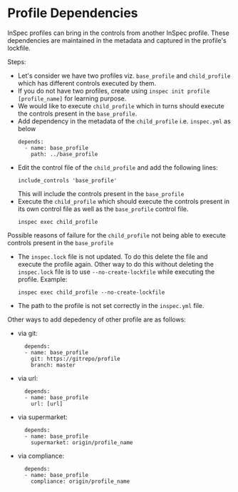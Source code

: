 # Profile Dependencies
InSpec profiles can bring in the controls from another InSpec profile. These dependencies are maintained in the metadata and captured in the profile's lockfile.

Steps:
- Let's consider we have two profiles viz. ```base_profile``` and ```child_profile``` which has different controls executed by them.
- If you do not have two profiles, create using ```inspec init profile [profile_name]``` for learning purpose.
- We would like to execute ```child_profile``` which in turns should execute the controls present in the ```base_profile```.
- Add dependency in the metadata of the ```child_profile``` i.e. ```inspec.yml``` as below
  ```
  depends:
    - name: base_profile
      path: ../base_profile
  ```
- Edit the control file of the ```child_profile``` and add the following lines:
  ```
  include_controls 'base_profile'
  ```
  This will include the controls present in the ```base_profile```
- Execute the ```child_profile``` which should execute the controls present in its own control file as well as the ```base_profile``` control file.
  ```
  inspec exec child_profile
  ```

Possible reasons of failure for the ```child_profile``` not being able to execute controls present in the ```base_profile```
- The ```inspec.lock``` file is not updated. To do this delete the file and execute the profile again. Other way to do this without deleting the ```inspec.lock``` file is to use ```--no-create-lockfile``` while executing the profile. Example:
  ```
  inspec exec child_profile --no-create-lockfile
  ```
- The path to the profile is not set correctly in the ```inspec.yml``` file.

Other ways to add depedency of other profile are as follows:
- via git:
  ```
    depends:
    - name: base_profile
      git: https://gitrepo/profile
      branch: master
  ```
- via url:
  ```
    depends:
    - name: base_profile
      url: [url]
  ```
- via supermarket:
  ```
    depends:
    - name: base_profile
      supermarket: origin/profile_name
  ```
- via compliance:
  ```
    depends:
    - name: base_profile
      compliance: origin/profile_name
  ```